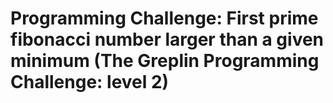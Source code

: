 # Programming Challenge: First prime fibonacci number larger than a given minimum (The Greplin Programming Challenge: level 2)

